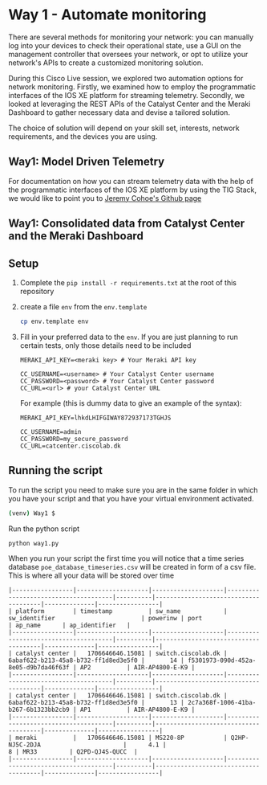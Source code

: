 # Way 1 - Automate monitoring

There are several methods for monitoring your network: you can manually log into your devices to check their operational state, use a GUI on the management controller that oversees your network, or opt to utilize your network's APIs to create a customized monitoring solution.

During this Cisco Live session, we explored two automation options for network monitoring. Firstly, we examined how to employ the programmatic interfaces of the IOS XE platform for streaming telemetry. Secondly, we looked at leveraging the REST APIs of the Catalyst Center and the Meraki Dashboard to gather necessary data and devise a tailored solution.

The choice of solution will depend on your skill set, interests, network requirements, and the devices you are using.

## Way1: Model Driven Telemetry

For documentation on how you can stream telemetry data with the help of the programmatic interfaces of the IOS XE platform by using the TIG Stack, we would like to point you to [Jeremy Cohoe's Github page](https://github.com/jeremycohoe/cisco-ios-xe-mdt)

## Way1: Consolidated data from Catalyst Center and the Meraki Dashboard

## Setup

1. Complete the `pip install -r requirements.txt` at the root of this repository
2. create a file `env` from the `env.template`
    ```bash
    cp env.template env
    ```
3. Fill in your preferred data to the `env`. If you are just planning to run certain tests, only those details need to be included

    ```
    MERAKI_API_KEY=<meraki key> # Your Meraki API key

    CC_USERNAME=<username> # Your Catalyst Center username
    CC_PASSWORD=<password> # Your Catalyst Center password
    CC_URL=<url> # your Catalyst Center URL
    ```

    For example (this is dummy data to give an example of the syntax):

    ```
    MERAKI_API_KEY=lhkdLHIFGIWAY872937173TGHJS

    CC_USERNAME=admin
    CC_PASSWORD=my_secure_password
    CC_URL=catcenter.ciscolab.dk
    ```

## Running the script

To run the script you need to make sure you are in the same folder in which you have your script and that you have your virtual environment activated. 
```bash
(venv) Way1 $
```
Run the python script
```bash
python way1.py
```
When you run your script the first time you will notice that a time series database  `poe_database_timeseries.csv` will be created in form of a csv file. This is where all your data will be stored over time

```csv
|-----------------|--------------------|--------------------|--------------------------------------|----------|--------------------------------------|--------------|-----------------|
| platform        | timestamp          | sw_name            | sw_identifier                        | powerinw | port                                 | ap_name      | ap_identifier   |
|-----------------|--------------------|--------------------|--------------------------------------|----------|--------------------------------------|--------------|-----------------|
| catalyst center |   1706646646.15081 | switch.ciscolab.dk | 6abaf622-b213-45a8-b732-ff1d8ed3e5f0 |       14 | f5301973-090d-452a-8e05-d9b7da46f63f | AP2          | AIR-AP4800-E-K9 |
|-----------------|--------------------|--------------------|--------------------------------------|----------|--------------------------------------|--------------|-----------------|
| catalyst center |   1706646646.15081 | switch.ciscolab.dk | 6abaf622-b213-45a8-b732-ff1d8ed3e5f0 |       13 | 2c7a368f-1006-41ba-b267-6b1323bb2cb9 | AP1          | AIR-AP4800-E-K9 |
|-----------------|--------------------|--------------------|--------------------------------------|----------|--------------------------------------|--------------|-----------------|
| meraki          |   1706646646.15081 | MS220-8P           | Q2HP-NJ5C-2DJA                       |      4.1 |                                    8 | MR33         | Q2PD-QJ4S-QUCC  |
|-----------------|--------------------|--------------------|--------------------------------------|----------|--------------------------------------|--------------|-----------------|
```



